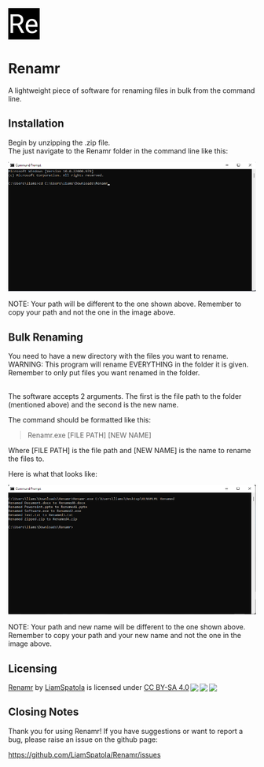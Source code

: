 <img src="https://raw.githubusercontent.com/LiamSpatola/Images/main/Renamr.png">

# Renamr #

A lightweight piece of software for renaming files in bulk from the command line.

## Installation ##
Begin by unzipping the .zip file.
<br>
The just navigate to the Renamr folder in the command line like this:

<img src="https://raw.githubusercontent.com/LiamSpatola/Images/main/Renamr1.png">

NOTE: Your path will be different to the one shown above. Remember to copy your path and not the one in the image above.

## Bulk Renaming ##
You need to have a new directory with the files you want to rename.
<br> WARNING: This program will rename EVERYTHING in the folder it is given. Remember to only put files you want renamed in the folder.

<br>
The software accepts 2 arguments. The first is the file path to the folder (mentioned above) and the second is the new name.

The command should be formatted like this:
> Renamr.exe [FILE PATH] [NEW NAME]
>
Where [FILE PATH] is the file path and [NEW NAME] is the name to rename the files to.

Here is what that looks like:

<img src="https://raw.githubusercontent.com/LiamSpatola/Images/main/Renamr2.png">

NOTE: Your path and new name will be different to the one shown above. Remember to copy your path and your new name and not the one in the image above.

## Licensing ##

<p xmlns:cc="http://creativecommons.org/ns#" xmlns:dct="http://purl.org/dc/terms/"><a property="dct:title" rel="cc:attributionURL" href="https://github.com/LiamSpatola/Renamr">Renamr</a> by <a rel="cc:attributionURL dct:creator" property="cc:attributionName" href="https://github.com/LiamSpatola">LiamSpatola</a> is licensed under <a href="http://creativecommons.org/licenses/by-sa/4.0/?ref=chooser-v1" target="_blank" rel="license noopener noreferrer" style="display:inline-block;">CC BY-SA 4.0<img style="height:22px!important;margin-left:3px;vertical-align:text-bottom;" src="https://mirrors.creativecommons.org/presskit/icons/cc.svg?ref=chooser-v1"><img style="height:22px!important;margin-left:3px;vertical-align:text-bottom;" src="https://mirrors.creativecommons.org/presskit/icons/by.svg?ref=chooser-v1"><img style="height:22px!important;margin-left:3px;vertical-align:text-bottom;" src="https://mirrors.creativecommons.org/presskit/icons/sa.svg?ref=chooser-v1"></a></p>

## Closing Notes ##

Thank you for using Renamr! If you have suggestions or want to report a bug, please raise an issue on the github page:

https://github.com/LiamSpatola/Renamr/issues

